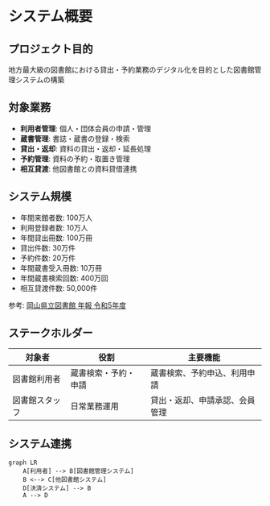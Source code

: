 # システム概要

## プロジェクト目的

地方最大級の図書館における貸出・予約業務のデジタル化を目的とした図書館管理システムの構築

## 対象業務

- **利用者管理**: 個人・団体会員の申請・管理
- **蔵書管理**: 書誌・蔵書の登録・検索  
- **貸出・返却**: 資料の貸出・返却・延長処理
- **予約管理**: 資料の予約・取置き管理
- **相互貸渡**: 他図書館との資料貸借連携

## システム規模

- 年間来館者数: 100万人
- 利用登録者数: 10万人  
- 年間貸出冊数: 100万冊
- 貸出件数: 30万件
- 予約件数: 20万件
- 年間蔵書受入冊数: 10万冊
- 年間蔵書検索回数: 400万回
- 相互貸渡件数: 50,000件

参考: [岡山県立図書館 年報 令和5年度](https://www.libnet.pref.okayama.jp/tosyokan/toukei/nenpou/r5_nenpou.pdf)

## ステークホルダー

| 対象者 | 役割 | 主要機能 |
|--------|------|----------|
| 図書館利用者 | 蔵書検索・予約・申請 | 蔵書検索、予約申込、利用申請 |
| 図書館スタッフ | 日常業務運用 | 貸出・返却、申請承認、会員管理 |

## システム連携

```mermaid
graph LR
    A[利用者] --> B[図書館管理システム]
    B <--> C[他図書館システム]
    D[決済システム] --> B
    A --> D
```